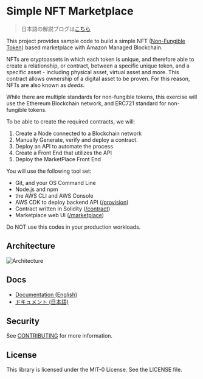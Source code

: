 # Simple NFT Marketplace

> 日本語の解説ブログは[こちら](https://aws-samples.github.io/jp-prototyping-blog/blog/simple-nft-marketplace/)

This project provides sample code to build a simple NFT
([Non-Fungible Token](https://aws.amazon.com/blockchain/nfts-explained/))
based marketplace with Amazon Managed Blockchain.

NFTs are cryptoassets in which each token is unique, and therefore able to create a relationship, or contract,
between a specific unique token, and a specific asset - including physical asset, virtual asset and more.
This contract allows ownership of a digital asset to be proven.  For this reason, NFTs are also known as *deeds*.

While there are multiple standards for non-fungible tokens, this exercise will use
the Ethereum Blockchain network, and ERC721 standard for non-fungible tokens.

To be able to create the required contracts, we will:
1. Create a Node connected to a Blockchain network
2. Manually Generate, verify and deploy a contract.
3. Deploy an API to automate the process
4. Create a Front End that utilizes the API
5. Deploy the MarketPlace Front End

You will use the following tool set:
- Git, and your OS Command Line
- Node.js and npm
- the AWS CLI and AWS Console
- AWS CDK to deploy backend API ([/provision](/provision))
- Contract written in Solidity ([/contract](/contract))
- Marketplace web UI ([/marketplace](/marketplace))

Do NOT use this codes in your production workloads.

## Architecture

![Architecture](/imgs/simple-nft-marketplace.png)

## Docs

- [Documentation (English)](/docs/en)
- [ドキュメント (日本語)](/docs/ja)

## Security

See [CONTRIBUTING](CONTRIBUTING.md#security-issue-notifications) for more information.

## License

This library is licensed under the MIT-0 License. See the LICENSE file.
